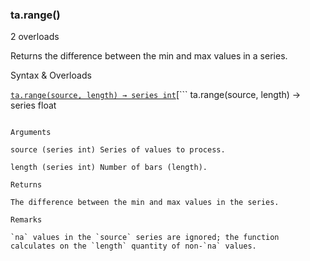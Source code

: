 ### ta.range()

2 overloads

Returns the difference between the min and max values in a series.

Syntax & Overloads

[```
ta.range(source, length) → series int
```](#fun_ta.range-0)[```
ta.range(source, length) → series float
```](#fun_ta.range-1)

Arguments

source (series int) Series of values to process.

length (series int) Number of bars (length).

Returns

The difference between the min and max values in the series.

Remarks

`na` values in the `source` series are ignored; the function calculates on the `length` quantity of non-`na` values.
